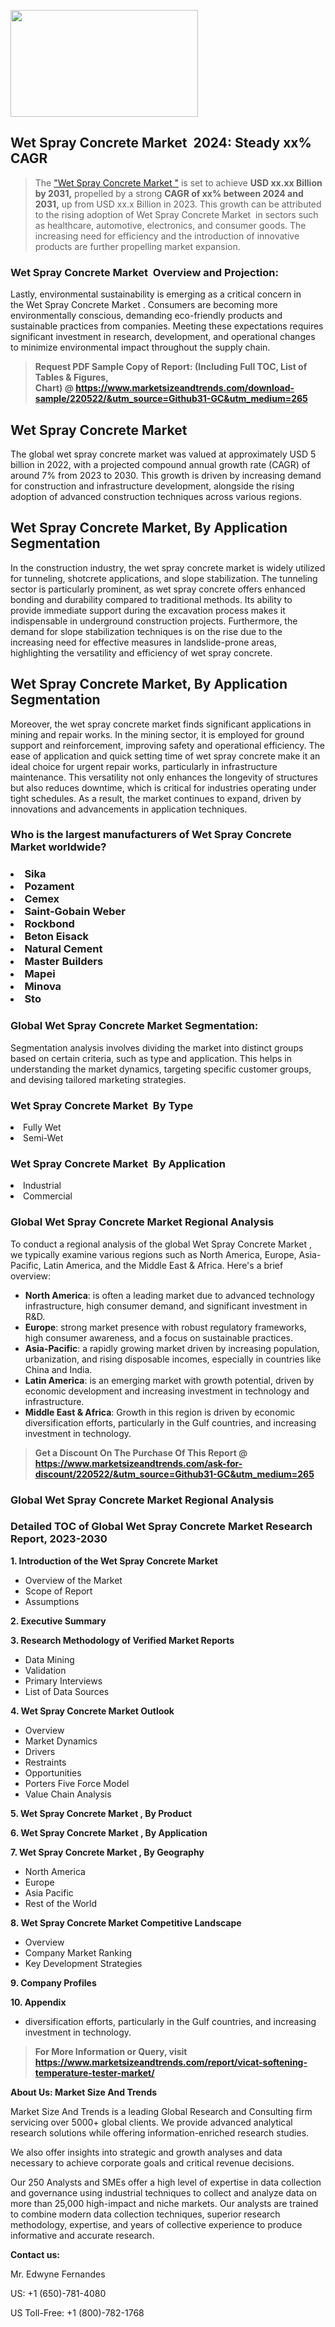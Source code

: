 <p><img class="alignnone size-medium wp-image-20088" src="https://ffe5etoiles.com/wp-content/uploads/2024/12/MST1-300x171.png" alt="" width="300" height="171" /></p><h2 id="ember46" class="ember-view reader-text-block__heading-2">Wet Spray Concrete Market &nbsp;2024: Steady&nbsp;xx% CAGR</h2><blockquote id="ember47" class="ember-view reader-text-block__blockquote">The&nbsp;<a class="app-aware-link " href="https://www.marketsizeandtrends.com/download-sample/220522/&utm_source=Github31-GC&utm_medium=265" target="_blank" data-test-app-aware-link="">"Wet Spray Concrete Market "</a>&nbsp;is set to achieve&nbsp;<strong>USD&nbsp;xx.xx&nbsp;Billion by 2031,</strong>&nbsp;propelled by a strong&nbsp;<strong>CAGR of&nbsp;xx% between 2024 and 2031,</strong>&nbsp;up from USD xx.x Billion in 2023. This growth can be attributed to the rising adoption of&nbsp;Wet Spray Concrete Market &nbsp;in sectors such as healthcare, automotive, electronics, and consumer goods. The increasing need for efficiency and the introduction of innovative products are further propelling market expansion.</blockquote><h3 id="ember48" class="ember-view reader-text-block__heading-3">Wet Spray Concrete Market &nbsp;Overview and Projection:</h3><p id="ember49" class="ember-view reader-text-block__paragraph">Lastly, environmental sustainability is emerging as a critical concern in the&nbsp;Wet Spray Concrete Market . Consumers are becoming more environmentally conscious, demanding eco-friendly products and sustainable practices from companies. Meeting these expectations requires significant investment in research, development, and operational changes to minimize environmental impact throughout the supply chain.</p><blockquote id="ember50" class="ember-view reader-text-block__blockquote"><strong>Request PDF Sample Copy of Report: (Including Full TOC, List of Tables &amp; Figures, Chart)&nbsp;@&nbsp;<strong><a href="https://www.marketsizeandtrends.com/download-sample/220522/&utm_source=Github31-GC&utm_medium=265" target="_blank">https://www.marketsizeandtrends.com/download-sample/220522/&utm_source=Github31-GC&utm_medium=265</a></strong></strong></blockquote><h3 class=""><h2>Wet Spray Concrete Market</h2><p>The global wet spray concrete market was valued at approximately USD 5 billion in 2022, with a projected compound annual growth rate (CAGR) of around 7% from 2023 to 2030. This growth is driven by increasing demand for construction and infrastructure development, alongside the rising adoption of advanced construction techniques across various regions.</p><h2>Wet Spray Concrete Market, By Application Segmentation</h2><p>In the construction industry, the wet spray concrete market is widely utilized for tunneling, shotcrete applications, and slope stabilization. The tunneling sector is particularly prominent, as wet spray concrete offers enhanced bonding and durability compared to traditional methods. Its ability to provide immediate support during the excavation process makes it indispensable in underground construction projects. Furthermore, the demand for slope stabilization techniques is on the rise due to the increasing need for effective measures in landslide-prone areas, highlighting the versatility and efficiency of wet spray concrete.</p><h2>Wet Spray Concrete Market, By Application Segmentation</h2><p>Moreover, the wet spray concrete market finds significant applications in mining and repair works. In the mining sector, it is employed for ground support and reinforcement, improving safety and operational efficiency. The ease of application and quick setting time of wet spray concrete make it an ideal choice for urgent repair works, particularly in infrastructure maintenance. This versatility not only enhances the longevity of structures but also reduces downtime, which is critical for industries operating under tight schedules. As a result, the market continues to expand, driven by innovations and advancements in application techniques.</p></h3><h3 id="" class="">Who is the largest manufacturers of&nbsp;Wet Spray Concrete Market worldwide?</h3><h3 class=""></Li><Li>Sika</Li><Li> Pozament</Li><Li> Cemex</Li><Li> Saint-Gobain Weber</Li><Li> Rockbond</Li><Li> Beton Eisack</Li><Li> Natural Cement</Li><Li> Master Builders</Li><Li> Mapei</Li><Li> Minova</Li><Li> Sto</h3><h3 id="ember53" class="ember-view reader-text-block__heading-3">Global&nbsp;Wet Spray Concrete Market Segmentation:</h3><p id="ember54" class="ember-view reader-text-block__paragraph">Segmentation analysis involves dividing the market into distinct groups based on certain criteria, such as type and application. This helps in understanding the market dynamics, targeting specific customer groups, and devising tailored marketing strategies.</p><h3 id="" class="">Wet Spray Concrete Market &nbsp;By Type</h3><p></Li><Li>Fully Wet</Li><Li> Semi-Wet</p><h3 id="" class="">Wet Spray Concrete Market &nbsp;By Application</h3><p class=""></Li><Li>Industrial</Li><Li> Commercial</p><h3 id="ember62" class="ember-view reader-text-block__heading-3">Global Wet Spray Concrete Market Regional Analysis</h3><p id="ember63" class="ember-view reader-text-block__paragraph">To conduct a regional analysis of the global Wet Spray Concrete Market , we typically examine various regions such as North America, Europe, Asia-Pacific, Latin America, and the Middle East &amp; Africa. Here's a brief overview:</p><ul><li><strong>North America</strong>: is often a leading market due to advanced technology infrastructure, high consumer demand, and significant investment in R&amp;D.</li><li><strong>Europe</strong>: strong market presence with robust regulatory frameworks, high consumer awareness, and a focus on sustainable practices.</li><li><strong>Asia-Pacific</strong>: a rapidly growing market driven by increasing population, urbanization, and rising disposable incomes, especially in countries like China and India.</li><li><strong>Latin America</strong>: is an emerging market with growth potential, driven by economic development and increasing investment in technology and infrastructure.</li><li><strong>Middle East &amp; Africa</strong>: Growth in this region is driven by economic diversification efforts, particularly in the Gulf countries, and increasing investment in technology.</li></ul><blockquote id="ember61" class="ember-view reader-text-block__blockquote"><strong>Get a Discount On The Purchase Of This Report @ <strong><a href="https://html-cleaner.com/" target="">https://www.marketsizeandtrends.com/ask-for-discount/220522/&utm_source=Github31-GC&utm_medium=265</a></strong></strong></blockquote><h3 id="ember62" class="ember-view reader-text-block__heading-3">Global Wet Spray Concrete Market Regional Analysis</h3><h3 id="" class="">Detailed TOC of Global Wet Spray Concrete Market Research Report, 2023-2030</h3><p id="" class=""><strong>1. Introduction of the Wet Spray Concrete Market </strong></p><ul><li>Overview of the Market</li><li>Scope of Report</li><li>Assumptions</li></ul><p id="" class=""><strong>2. Executive Summary</strong></p><p id="" class=""><strong>3. Research Methodology of Verified Market Reports</strong></p><ul><li>Data Mining</li><li>Validation</li><li>Primary Interviews</li><li>List of Data Sources</li></ul><p id="" class=""><strong>4. Wet Spray Concrete Market Outlook</strong></p><ul><li>Overview</li><li>Market Dynamics</li><li>Drivers</li><li>Restraints</li><li>Opportunities</li><li>Porters Five Force Model</li><li>Value Chain Analysis</li></ul><p id="" class=""><strong>5. Wet Spray Concrete Market , By Product</strong></p><p id="" class=""><strong>6. Wet Spray Concrete Market , By Application</strong></p><p id="" class=""><strong>7. Wet Spray Concrete Market , By Geography</strong></p><ul><li>North America</li><li>Europe</li><li>Asia Pacific</li><li>Rest of the World</li></ul><p id="" class=""><strong>8. Wet Spray Concrete Market Competitive Landscape</strong></p><ul><li>Overview</li><li>Company Market Ranking</li><li>Key Development Strategies</li></ul><p id="" class=""><strong>9. Company Profiles</strong></p><p id="" class=""><strong>10. Appendix</strong></p><ul><li>diversification efforts, particularly in the Gulf countries, and increasing investment in technology.</li></ul><blockquote id="ember65" class="ember-view reader-text-block__blockquote"><strong>For More Information or Query, visit <strong><strong><a href="https://html-cleaner.com/" target="">https://www.marketsizeandtrends.com/report/vicat-softening-temperature-tester-market/</a></strong></strong></strong></blockquote><p id="" class=""><strong>About Us: Market Size And Trends</strong></p><p id="" class="">Market Size And Trends is a leading Global Research and Consulting firm servicing over 5000+ global clients. We provide advanced analytical research solutions while offering information-enriched research studies.</p><p id="" class="">We also offer insights into strategic and growth analyses and data necessary to achieve corporate goals and critical revenue decisions.</p><p id="" class="">Our 250 Analysts and SMEs offer a high level of expertise in data collection and governance using industrial techniques to collect and analyze data on more than 25,000 high-impact and niche markets. Our analysts are trained to combine modern data collection techniques, superior research methodology, expertise, and years of collective experience to produce informative and accurate research.</p><p id="" class=""><strong>Contact us:</strong></p><p id="" class="">Mr. Edwyne Fernandes</p><p id="" class="">US: +1 (650)-781-4080</p><p id="" class="">US Toll-Free: +1 (800)-782-1768</p>

